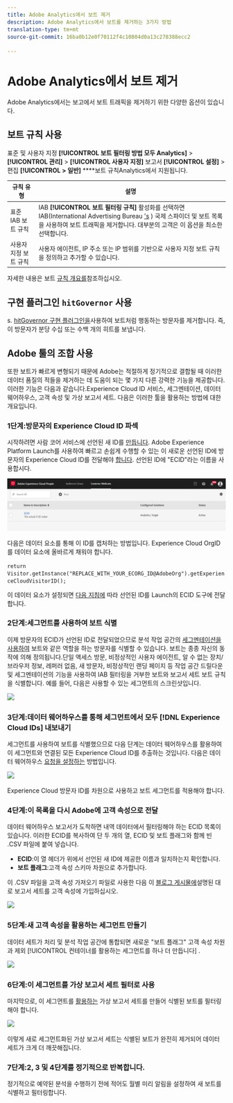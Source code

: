```yaml
---
title: Adobe Analytics에서 보트 제거
description: Adobe Analytics에서 보트를 제거하는 3가지 방법
translation-type: tm+mt
source-git-commit: 16ba0b12e0f70112f4c10804d0a13c278388ecc2

---
```



# Adobe Analytics에서 보트 제거

Adobe Analytics에서는 보고에서 보트 트래픽을 제거하기 위한 다양한 옵션이 있습니다.

## 보트 규칙 사용

표준 및 사용자 지정 **[!UICONTROL 보트 필터링 방법 모두 Analytics]** &gt; **[!UICONTROL 관리]** &gt; **[!UICONTROL 사용자 지정]** 보고서 **[!UICONTROL 설정]** &gt; 편집 **[!UICONTROL &gt; 일반]** ****&#x200B;보트 규칙Analytics에서 지원됩니다.

| 규칙 유형 | 설명 |
|--- |--- |
| 표준 IAB 보트 규칙 | IAB **[!UICONTROL 보트 필터링 규칙]** 활성화를 선택하면 IAB(International Advertising Bureau ['s](https://www.iab.com/) ) 국제 스파이더 및 보트 목록을 사용하여 보트 트래픽을 제거합니다. 대부분의 고객은 이 옵션을 최소한 선택합니다. |
| 사용자 지정 보트 규칙 | 사용자 에이전트, IP 주소 또는 IP 범위를 기반으로 사용자 지정 보트 규칙을 정의하고 추가할 수 있습니다. |

자세한 내용은 보트 [규칙 개요를](/help/admin/admin/bot-removal/bot-rules.md)참조하십시오.

## 구현 플러그인 `hitGovernor` 사용

s. [hitGovernor 구현 플러그인을](https://docs.adobe.com/content/help/en/analytics/implementation/javascript-implementation/plugins/hitgovernor.html)사용하여 보트처럼 행동하는 방문자를 제거합니다. 즉, 이 방문자가 분당 수십 또는 수백 개의 히트를 보냅니다.

## Adobe 툴의 조합 사용

또한 보트가 빠르게 변형되기 때문에 Adobe는 적절하게 정기적으로 결합될 때 이러한 데이터 품질의 적들을 제거하는 데 도움이 되는 몇 가지 다른 강력한 기능을 제공합니다. 이러한 기능은 다음과 같습니다.Experience Cloud ID 서비스, 세그멘테이션, 데이터 웨어하우스, 고객 속성 및 가상 보고서 세트. 다음은 이러한 툴을 활용하는 방법에 대한 개요입니다.

### 1단계:방문자의 Experience Cloud ID 파섹

시작하려면 사람 코어 서비스에 선언된 새 ID를 [만듭니다](https://docs.adobe.com/content/help/en/core-services/interface/audiences/audience-library.html). Adobe Experience Platform Launch를 사용하여 빠르고 손쉽게 수행할 수 있는 이 새로운 선언된 ID에 방문자의 Experience Cloud ID를 전달해야 [합니다](https://docs.adobe.com/content/help/en/launch/using/implement/solutions/idservice-save.html). 선언된 ID에 "ECID"라는 이름을 사용합시다.

![](assets/bot-cust-attr-setup.png)

다음은 데이터 요소를 통해 이 ID를 캡처하는 방법입니다. Experience Cloud OrgID를 데이터 요소에 올바르게 채워야 합니다.

```return Visitor.getInstance("REPLACE_WITH_YOUR_ECORG_ID@AdobeOrg").getExperienceCloudVisitorID();```

이 데이터 요소가 설정되면 [다음 지침에](https://docs.adobe.com/content/help/en/launch/using/implement/solutions/idservice-save.html) 따라 선언된 ID를 Launch의 ECID 도구에 전달합니다.

### 2단계:세그먼트를 사용하여 보트 식별

이제 방문자의 ECID가 선언된 ID로 전달되었으므로 분석 작업 공간의 [세그멘테이션을 사용하여](https://docs.adobe.com/content/help/en/analytics/analyze/analysis-workspace/components/t-freeform-project-segment.html) 보트와 같은 역할을 하는 방문자를 식별할 수 있습니다. 보트는 종종 자신의 동작에 의해 정의됩니다.단일 액세스 방문, 비정상적인 사용자 에이전트, 알 수 없는 장치/브라우저 정보, 레퍼러 없음, 새 방문자, 비정상적인 랜딩 페이지 등 작업 공간 드릴다운 및 세그멘테이션의 기능을 사용하여 IAB 필터링을 거부한 보트와 보고서 세트 보트 규칙을 식별합니다. 예를 들어, 다음은 사용할 수 있는 세그먼트의 스크린샷입니다.

![](assets/bot-filter-seg1.png)

### 3단계:데이터 웨어하우스를 통해 세그먼트에서 모두 [!DNL Experience Cloud IDs] 내보내기

세그먼트를 사용하여 보트를 식별했으므로 다음 단계는 데이터 웨어하우스를 활용하여 이 세그먼트와 연결된 모든 Experience Cloud ID를 추출하는 것입니다. 다음은 데이터 웨어하우스 [요청을 설정하는](https://docs.adobe.com/content/help/en/analytics/export/data-warehouse/data-warehouse.html) 방법입니다.

![](assets/bot-dwh-3.png)

Experience Cloud 방문자 ID를 차원으로 사용하고 보트 세그먼트를 적용해야 합니다.

### 4단계:이 목록을 다시 Adobe에 고객 속성으로 전달

데이터 웨어하우스 보고서가 도착하면 내역 데이터에서 필터링해야 하는 ECID 목록이 있습니다. 이러한 ECID를 복사하여 단 두 개의 열, ECID 및 보트 플래그와 함께 빈 .CSV 파일에 붙여 넣습니다.

* **ECID**:이 열 헤더가 위에서 선언된 새 ID에 제공한 이름과 일치하는지 확인합니다.
* **보트 플래그**:고객 속성 스키마 차원으로 추가합니다.

이 .CSV 파일을 고객 속성 가져오기 파일로 사용한 다음 이 [블로그 게시물에](https://theblog.adobe.com/link-digital-behavior-customers)설명된 대로 보고서 세트를 고객 속성에 가입하십시오.

![](assets/bot-csv-4.png)

### 5단계:새 고객 속성을 활용하는 세그먼트 만들기

데이터 세트가 처리 및 분석 작업 공간에 통합되면 새로운 "보트 플래그" 고객 속성 차원과 제외 [!UICONTROL 컨테이너를 활용하는 세그먼트를 하나 더 만듭니다] .

![](assets/bot-filter-seg2.png)

### 6단계:이 세그먼트를 가상 보고서 세트 필터로 사용

마지막으로, 이 세그먼트를 [활용하는](/help/components/vrs/vrs-about.md) 가상 보고서 세트를 만들어 식별된 보트를 필터링해야 합니다.

![](assets/bot-vrs.png)

이렇게 새로 세그먼트화된 가상 보고서 세트는 식별된 보트가 완전히 제거되어 데이터 세트가 크게 더 깨끗해집니다.

### 7단계:2, 3 및 4단계를 정기적으로 반복합니다.

정기적으로 예약된 분석을 수행하기 전에 적어도 월별 미리 알림을 설정하여 새 보트를 식별하고 필터링합니다.
